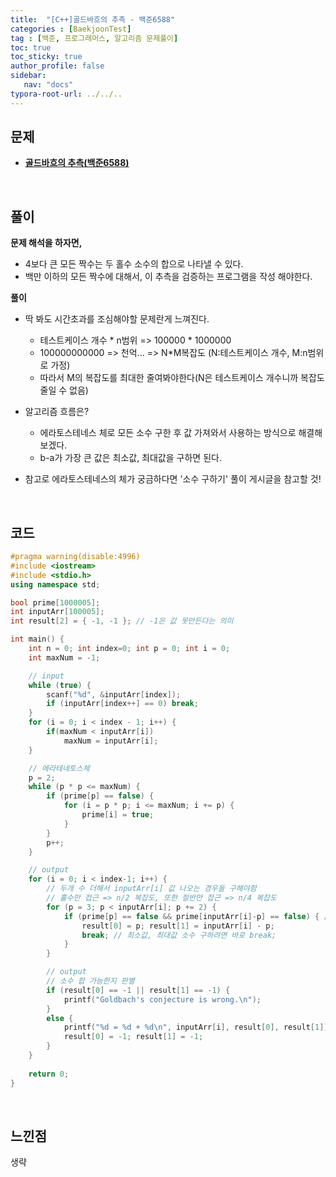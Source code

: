 ```yaml
---
title:  "[C++]골드바흐의 추측 - 백준6588"
categories : [BaekjoonTest]
tag : [백준, 프로그래머스, 알고리즘 문제풀이]
toc: true
toc_sticky: true
author_profile: false
sidebar:
   nav: "docs"
typora-root-url: ../../..
---
```




## 문제

* **[골드바흐의 추측(백준6588)](https://www.acmicpc.net/problem/6588)**

<br>

## 풀이

**문제 해석을 하자면,**

* 4보다 큰 모든 짝수는 두 홀수 소수의 합으로 나타낼 수 있다.
* 백만 이하의 모든 짝수에 대해서, 이 추측을 검증하는 프로그램을 작성 해야한다.



**풀이**

* 딱 봐도 시간초과를 조심해야할 문제란게 느껴진다.
  * 테스트케이스 개수 * n범위 => 100000 * 1000000
  * 100000000000 => 천억...  => N*M복잡도 (N:테스트케이스 개수, M:n범위 로 가정)
  * 따라서 M의 복잡도를 최대한 줄여봐야한다(N은 테스트케이스 개수니까 복잡도 줄일 수 없음)


* 알고리즘 흐름은?
  * 에라토스테네스 체로 모든 소수 구한 후 값 가져와서 사용하는 방식으로 해결해보겠다.
  * b-a가 가장 큰 값은 최소값, 최대값을 구하면 된다.
* 참고로 에라토스테네스의 체가 궁금하다면 '소수 구하기' 풀이 게시글을 참고할 것!




<br>

## 코드

```c++
#pragma warning(disable:4996)
#include <iostream>
#include <stdio.h>
using namespace std;

bool prime[1000005];
int inputArr[100005];
int result[2] = { -1, -1 }; // -1은 값 못만든다는 의미

int main() {
	int n = 0; int index=0; int p = 0; int i = 0;
	int maxNum = -1;

	// input
	while (true) {
		scanf("%d", &inputArr[index]);
		if (inputArr[index++] == 0) break;
	}
	for (i = 0; i < index - 1; i++) {
		if(maxNum < inputArr[i])
			maxNum = inputArr[i];
	}

	// 에라테네토스체
	p = 2;
	while (p * p <= maxNum) {
		if (prime[p] == false) {
			for (i = p * p; i <= maxNum; i += p) {
				prime[i] = true;
			}
		}
		p++;
	}

	// output
	for (i = 0; i < index-1; i++) {
		// 두개 수 더해서 inputArr[i] 값 나오는 경우들 구해야함
		// 홀수만 접근 => n/2 복잡도, 또한 절반만 접근 => n/4 복잡도
		for (p = 3; p < inputArr[i]; p += 2) {
			if (prime[p] == false && prime[inputArr[i]-p] == false) { // 두 수 모두 소수 라면?
				result[0] = p; result[1] = inputArr[i] - p;
				break; // 최소값, 최대값 소수 구하려면 바로 break;
			}
		}

		// output
		// 소수 합 가능한지 판별
		if (result[0] == -1 || result[1] == -1) {
			printf("Goldbach's conjecture is wrong.\n");
		}
		else {
			printf("%d = %d + %d\n", inputArr[i], result[0], result[1]);
			result[0] = -1; result[1] = -1;
		}
	}
	
	return 0;
}
```

<br>

## 느낀점

생략
